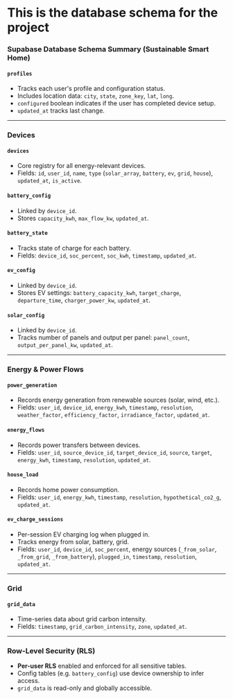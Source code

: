# This is the database schema for the project

### Supabase Database Schema Summary (Sustainable Smart Home)

#### `profiles`

* Tracks each user's profile and configuration status.
* Includes location data: `city`, `state`, `zone_key`, `lat`, `long`.
* `configured` boolean indicates if the user has completed device setup.
* `updated_at` tracks last change.

---

### Devices

#### `devices`

* Core registry for all energy-relevant devices.
* Fields: `id`, `user_id`, `name`, `type` (`solar_array`, `battery`, `ev`, `grid`, `house`), `updated_at`, `is_active`.

#### `battery_config`

* Linked by `device_id`.
* Stores `capacity_kwh`, `max_flow_kw`, `updated_at`.

#### `battery_state`

* Tracks state of charge for each battery.
* Fields: `device_id`, `soc_percent`, `soc_kwh`, `timestamp`, `updated_at`.

#### `ev_config`

* Linked by `device_id`.
* Stores EV settings: `battery_capacity_kwh`, `target_charge`, `departure_time`, `charger_power_kw`, `updated_at`.

#### `solar_config`

* Linked by `device_id`.
* Tracks number of panels and output per panel: `panel_count`, `output_per_panel_kw`, `updated_at`.

---

### Energy & Power Flows

#### `power_generation`

* Records energy generation from renewable sources (solar, wind, etc.).
* Fields: `user_id`, `device_id`, `energy_kwh`, `timestamp`, `resolution`, `weather_factor`, `efficiency_factor`, `irradiance_factor`, `updated_at`.

#### `energy_flows`

* Records power transfers between devices.
* Fields: `user_id`, `source_device_id`, `target_device_id`, `source`, `target`, `energy_kwh`, `timestamp`, `resolution`, `updated_at`.

#### `house_load`

* Records home power consumption.
* Fields: `user_id`, `energy_kwh`, `timestamp`, `resolution`, `hypothetical_co2_g`, `updated_at`.

#### `ev_charge_sessions`

* Per-session EV charging log when plugged in.
* Tracks energy from solar, battery, grid.
* Fields: `user_id`, `device_id`, `soc_percent`, energy sources (`_from_solar`, `_from_grid`, `_from_battery`), `plugged_in`, `timestamp`, `resolution`, `updated_at`.

---

### Grid

#### `grid_data`

* Time-series data about grid carbon intensity.
* Fields: `timestamp`, `grid_carbon_intensity`, `zone`, `updated_at`.

---

### Row-Level Security (RLS)

* **Per-user RLS** enabled and enforced for all sensitive tables.
* Config tables (e.g. `battery_config`) use device ownership to infer access.
* `grid_data` is read-only and globally accessible.